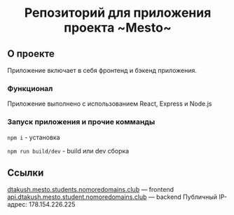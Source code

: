<h1 align="center">Репозиторий для приложения проекта ~Mesto~</h1>

## О проекте

Приложение включает в себя фронтенд и бэкенд приложения.

### Функционал

Приложение выполнено с использованием React, Express и Node.js

### Запуск приложения и прочие комманды

`npm i` - установка

`npm run build/dev` - build или dev сборка

## Ссылки
[dtakush.mesto.students.nomoredomains.club](https://dtakush.mesto.students.nomoredomains.club) — frontend   
[api.dtakush.mesto.student.nomoredomains.club](https://api.dtakush.mesto.student.nomoredomains.club) — backend
Публичный IP-адрес: 178.154.226.225
